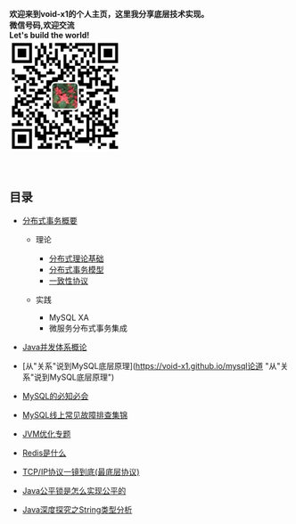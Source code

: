 
<b>欢迎来到void-x1的个人主页，这里我分享底层技术实现。<br>
微信号码,欢迎交流<br>Let's build the world!<br><img style="height:200px" src="imgs/wx_id.jpg"/>   <br><br></b><br>


目录
--

 
- [分布式事务概要](https://void-x1.github.io/分布式事务)
	- 理论
		- [分布式理论基础](https://void-x1.github.io/分布式理论基础)
		- [分布式事务模型](https://void-x1.github.io/分布式事务模型)
		- [一致性协议](https://void-x1.github.io/一致性协议)
		 
	- 实践
		- MySQL XA
		- 微服务分布式事务集成


- [Java并发体系概论](https://void-x1.github.io/java并发概论)

- [从"关系"说到MySQL底层原理](https://void-x1.github.io/mysql论道 "从"关系"说到MySQL底层原理")

- [MySQL的必知必会](https://void-x1.github.io/mysql的必知必会 "Mysql的必知必会")

- [MySQL线上常见故障排查集锦](https://void-x1.github.io/mysql线上常见故障排查集锦 "MySQL线上常见故障排查集锦")

- [JVM优化专题](https://void-x1.github.io/jvm_op)

- [Redis是什么](https://void-x1.github.io/redis1)

- [TCP/IP协议一镜到底(最底层协议)](https://void-x1.github.io/tcpip)

- [Java公平锁是怎么实现公平的](https://void-x1.github.io/Java公平锁是怎么实现公平的)

- [Java深度探究之String类型分析](https://void-x1.github.io/Java深度探究String类型分析)
